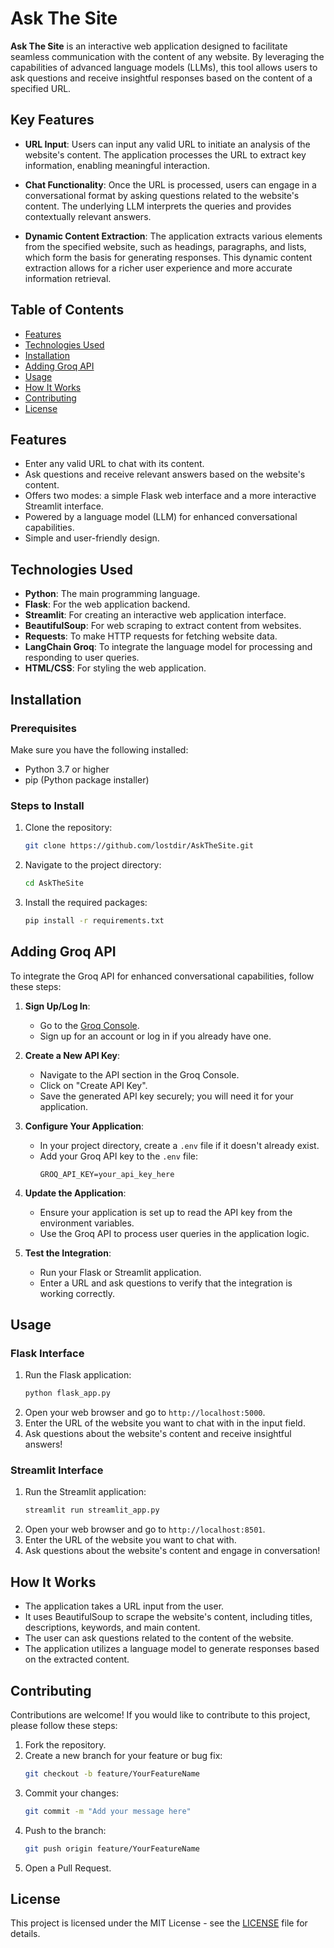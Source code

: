 
# Ask The Site

**Ask The Site** is an interactive web application designed to facilitate seamless communication with the content of any website. By leveraging the capabilities of advanced language models (LLMs), this tool allows users to ask questions and receive insightful responses based on the content of a specified URL.

## Key Features

- **URL Input**: Users can input any valid URL to initiate an analysis of the website's content. The application processes the URL to extract key information, enabling meaningful interaction.

- **Chat Functionality**: Once the URL is processed, users can engage in a conversational format by asking questions related to the website's content. The underlying LLM interprets the queries and provides contextually relevant answers.

- **Dynamic Content Extraction**: The application extracts various elements from the specified website, such as headings, paragraphs, and lists, which form the basis for generating responses. This dynamic content extraction allows for a richer user experience and more accurate information retrieval.


## Table of Contents
- [Features](#features)
- [Technologies Used](#technologies-used)
- [Installation](#installation)
- [Adding Groq API](#adding-groq-api)
- [Usage](#usage)
- [How It Works](#how-it-works)
- [Contributing](#contributing)
- [License](#license)

## Features
- Enter any valid URL to chat with its content.
- Ask questions and receive relevant answers based on the website's content.
- Offers two modes: a simple Flask web interface and a more interactive Streamlit interface.
- Powered by a language model (LLM) for enhanced conversational capabilities.
- Simple and user-friendly design.

## Technologies Used
- **Python**: The main programming language.
- **Flask**: For the web application backend.
- **Streamlit**: For creating an interactive web application interface.
- **BeautifulSoup**: For web scraping to extract content from websites.
- **Requests**: To make HTTP requests for fetching website data.
- **LangChain Groq**: To integrate the language model for processing and responding to user queries.
- **HTML/CSS**: For styling the web application.

## Installation

### Prerequisites
Make sure you have the following installed:
- Python 3.7 or higher
- pip (Python package installer)

### Steps to Install
1. Clone the repository:
   ```bash
   git clone https://github.com/lostdir/AskTheSite.git
   ```
2. Navigate to the project directory:
   ```bash
   cd AskTheSite
   ```
3. Install the required packages:
   ```bash
   pip install -r requirements.txt
   ```

## Adding Groq API
To integrate the Groq API for enhanced conversational capabilities, follow these steps:

1. **Sign Up/Log In**:
   - Go to the [Groq Console](https://console.groq.com/).
   - Sign up for an account or log in if you already have one.

2. **Create a New API Key**:
   - Navigate to the API section in the Groq Console.
   - Click on "Create API Key".
   - Save the generated API key securely; you will need it for your application.

3. **Configure Your Application**:
   - In your project directory, create a `.env` file if it doesn't already exist.
   - Add your Groq API key to the `.env` file:
     ```plaintext
     GROQ_API_KEY=your_api_key_here
     ```

4. **Update the Application**:
   - Ensure your application is set up to read the API key from the environment variables.
   - Use the Groq API to process user queries in the application logic.

5. **Test the Integration**:
   - Run your Flask or Streamlit application.
   - Enter a URL and ask questions to verify that the integration is working correctly.


## Usage
### Flask Interface
1. Run the Flask application:
   ```bash
   python flask_app.py
   ```
2. Open your web browser and go to `http://localhost:5000`.
3. Enter the URL of the website you want to chat with in the input field.
4. Ask questions about the website's content and receive insightful answers!

### Streamlit Interface
1. Run the Streamlit application:
   ```bash
   streamlit run streamlit_app.py
   ```
2. Open your web browser and go to `http://localhost:8501`.
3. Enter the URL of the website you want to chat with.
4. Ask questions about the website's content and engage in conversation!

## How It Works
- The application takes a URL input from the user.
- It uses BeautifulSoup to scrape the website's content, including titles, descriptions, keywords, and main content.
- The user can ask questions related to the content of the website.
- The application utilizes a language model to generate responses based on the extracted content.

## Contributing
Contributions are welcome! If you would like to contribute to this project, please follow these steps:
1. Fork the repository.
2. Create a new branch for your feature or bug fix:
   ```bash
   git checkout -b feature/YourFeatureName
   ```
3. Commit your changes:
   ```bash
   git commit -m "Add your message here"
   ```
4. Push to the branch:
   ```bash
   git push origin feature/YourFeatureName
   ```
5. Open a Pull Request.

## License
This project is licensed under the MIT License - see the [LICENSE](LICENSE) file for details.
